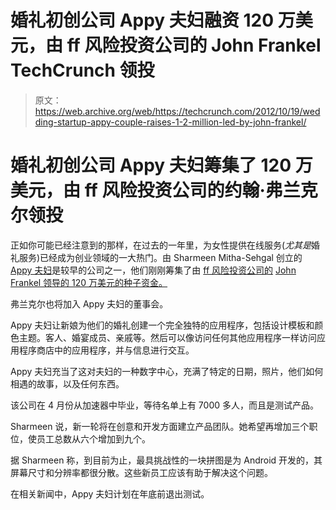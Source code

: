 # 婚礼初创公司 Appy 夫妇融资 120 万美元，由 ff 风险投资公司的 John Frankel TechCrunch 领投

> 原文：<https://web.archive.org/web/https://techcrunch.com/2012/10/19/wedding-startup-appy-couple-raises-1-2-million-led-by-john-frankel/>

# 婚礼初创公司 Appy 夫妇筹集了 120 万美元，由 ff 风险投资公司的约翰·弗兰克尔领投

正如你可能已经注意到的那样，在过去的一年里，为女性提供在线服务(*尤其是*婚礼服务)已经成为创业领域的一大热门。由 Sharmeen Mitha-Sehgal 创立的 [Appy 夫妇](https://web.archive.org/web/20221007212314/https://beta.techcrunch.com/2012/05/02/wedding-startup-appy-couple-has-a-wait-list-7000-strong-and-its-still-in-beta/)是较早的公司之一，他们刚刚筹集了由 [ff 风险投资公司的](https://web.archive.org/web/20221007212314/http://www.crunchbase.com/financial-organization/ff-asset-management) [John Frankel 领导的 120 万美元的种子资金。](https://web.archive.org/web/20221007212314/http://www.crunchbase.com/person/john-frankel)

弗兰克尔也将加入 Appy 夫妇的董事会。

Appy 夫妇让新娘为他们的婚礼创建一个完全独特的应用程序，包括设计模板和颜色主题。客人、婚宴成员、亲戚等。然后可以像访问任何其他应用程序一样访问应用程序商店中的应用程序，并与信息进行交互。

Appy 夫妇充当了这对夫妇的一种数字中心，充满了特定的日期，照片，他们如何相遇的故事，以及任何东西。

该公司在 4 月份从加速器中毕业，等待名单上有 7000 多人，而且是测试产品。

Sharmeen 说，新一轮将在创意和开发方面建立产品团队。她希望再增加三个职位，使员工总数从六个增加到九个。

据 Sharmeen 称，到目前为止，最具挑战性的一块拼图是为 Android 开发的，其屏幕尺寸和分辨率都很分散。这些新员工应该有助于解决这个问题。

在相关新闻中，Appy 夫妇计划在年底前退出测试。